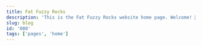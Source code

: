 ```yaml
---
title: Fat Fuzzy Rocks
description: 'This is the Fat Fuzzy Rocks website home page. Welcome! 🐰'
slug: blog
id: '000'
tags: ['pages', 'home']
---
```

